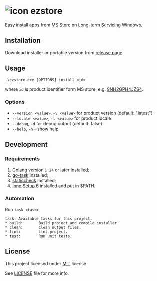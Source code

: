 # ![icon](/dist/icon16.png) ezstore
Easy install apps from MS Store on Long-term Servicing Windows.

## Installation

Download installer or portable version from
[release page](https://github.com/blbrdv/ezstore/releases).

## Usage

`.\ezstore.exe [OPTIONS] install <id>`

where `id` is product identifier form MS store, e.g.
[9NH2GPH4JZS4](https://apps.microsoft.com/store/detail/tiktok/9NH2GPH4JZS4).

### Options
  - `--version <value>`, `-v <value>` for product version (default: "latest")
  - `--locale <value>`, `-l <value>` for product locale
  - `--debug`, `-d` for debug output (default: false)
  - `--help`, `-h` - show help

## Development

### Requirements

1. [Golang](https://go.dev/dl/) version `1.24` or later installed;
2. [go-task](https://github.com/go-task/task) installed;
3. [staticcheck](https://staticcheck.dev/) installed;
4. [Inno Setup 6](https://jrsoftware.org/isinfo.php) installed and put in $PATH.

### Automation

Run `task <task>`

```
task: Available tasks for this project:
* build:       Build project and compile installer.
* clean:       Clean output files.
* lint:        Lint project.
* test:        Run unit tests.
```

## License

This project licensed under [MIT](https://opensource.org/license/mit/) license.

See [LICENSE](LICENSE) file for more info.
